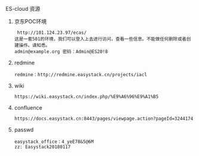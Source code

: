 ES-cloud 资源

1. 京东POC环境

   ```
    http://101.124.23.97/ecas/
   这是一套501的环境，我们可以登入上去进行访问，查看一些信息。不能做任何删除或者创建操作。请知悉。
   admin@example.org 密码：Admin@ES20!8
   ```

2. redmine

   ```
   redmine：http://redmine.easystack.cn/projects/iacl
   ```

3. wiki

   ```
   https://wiki.easystack.cn/index.php/%E9%A6%96%E9%A1%B5
   ```

4. confluence

   ```
   https://docs.easystack.cn:8443/pages/viewpage.action?pageId=3244174
   ```

5. passwd

   ```
   easystack_office：4_yeE78&5@6M
   zz: Easystack20180117
   ```
